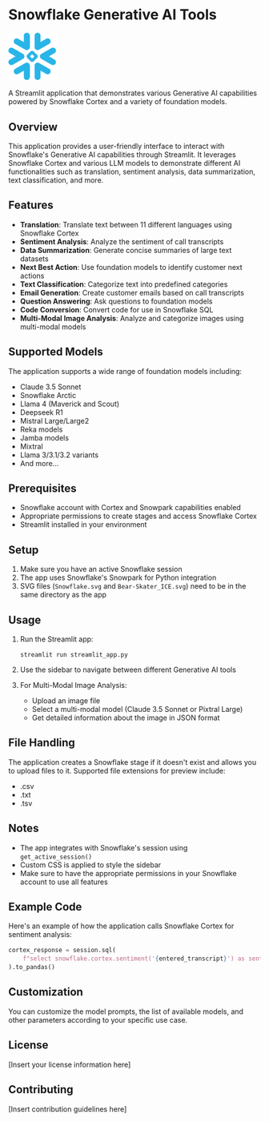 # Snowflake Generative AI Tools

<img src="Snowflake.svg" width="100">

A Streamlit application that demonstrates various Generative AI capabilities powered by Snowflake Cortex and a variety of foundation models.

## Overview

This application provides a user-friendly interface to interact with Snowflake's Generative AI capabilities through Streamlit. It leverages Snowflake Cortex and various LLM models to demonstrate different AI functionalities such as translation, sentiment analysis, data summarization, text classification, and more.

## Features

- **Translation**: Translate text between 11 different languages using Snowflake Cortex
- **Sentiment Analysis**: Analyze the sentiment of call transcripts
- **Data Summarization**: Generate concise summaries of large text datasets
- **Next Best Action**: Use foundation models to identify customer next actions
- **Text Classification**: Categorize text into predefined categories
- **Email Generation**: Create customer emails based on call transcripts
- **Question Answering**: Ask questions to foundation models
- **Code Conversion**: Convert code for use in Snowflake SQL
- **Multi-Modal Image Analysis**: Analyze and categorize images using multi-modal models

## Supported Models

The application supports a wide range of foundation models including:

- Claude 3.5 Sonnet
- Snowflake Arctic
- Llama 4 (Maverick and Scout)
- Deepseek R1
- Mistral Large/Large2
- Reka models
- Jamba models
- Mixtral
- Llama 3/3.1/3.2 variants
- And more...

## Prerequisites

- Snowflake account with Cortex and Snowpark capabilities enabled
- Appropriate permissions to create stages and access Snowflake Cortex
- Streamlit installed in your environment

## Setup

1. Make sure you have an active Snowflake session
2. The app uses Snowflake's Snowpark for Python integration
3. SVG files (`Snowflake.svg` and `Bear-Skater_ICE.svg`) need to be in the same directory as the app

## Usage

1. Run the Streamlit app:
   ```
   streamlit run streamlit_app.py
   ```

2. Use the sidebar to navigate between different Generative AI tools

3. For Multi-Modal Image Analysis:
   - Upload an image file
   - Select a multi-modal model (Claude 3.5 Sonnet or Pixtral Large)
   - Get detailed information about the image in JSON format

## File Handling

The application creates a Snowflake stage if it doesn't exist and allows you to upload files to it. Supported file extensions for preview include:
- .csv
- .txt
- .tsv

## Notes

- The app integrates with Snowflake's session using `get_active_session()`
- Custom CSS is applied to style the sidebar
- Make sure to have the appropriate permissions in your Snowflake account to use all features

## Example Code

Here's an example of how the application calls Snowflake Cortex for sentiment analysis:

```python
cortex_response = session.sql(
    f"select snowflake.cortex.sentiment('{entered_transcript}') as sentiment"
).to_pandas()
```

## Customization

You can customize the model prompts, the list of available models, and other parameters according to your specific use case.

## License

[Insert your license information here]

## Contributing

[Insert contribution guidelines here]
